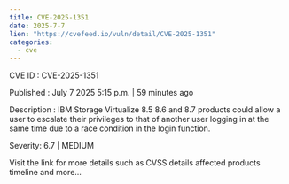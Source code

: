 ```yaml
--- 
title: CVE-2025-1351
date: 2025-7-7
lien: "https://cvefeed.io/vuln/detail/CVE-2025-1351"
categories:
  - cve
---
```


CVE ID : CVE-2025-1351

Published :  July 7
2025
5:15 p.m. | 59 minutes ago

Description : IBM Storage Virtualize 8.5
8.6
and 8.7 products could allow a user to escalate their privileges to that of another user logging in at the same time due to a race condition in the login function.

Severity: 6.7 | MEDIUM

Visit the link for more details
such as CVSS details
affected products
timeline
and more...
